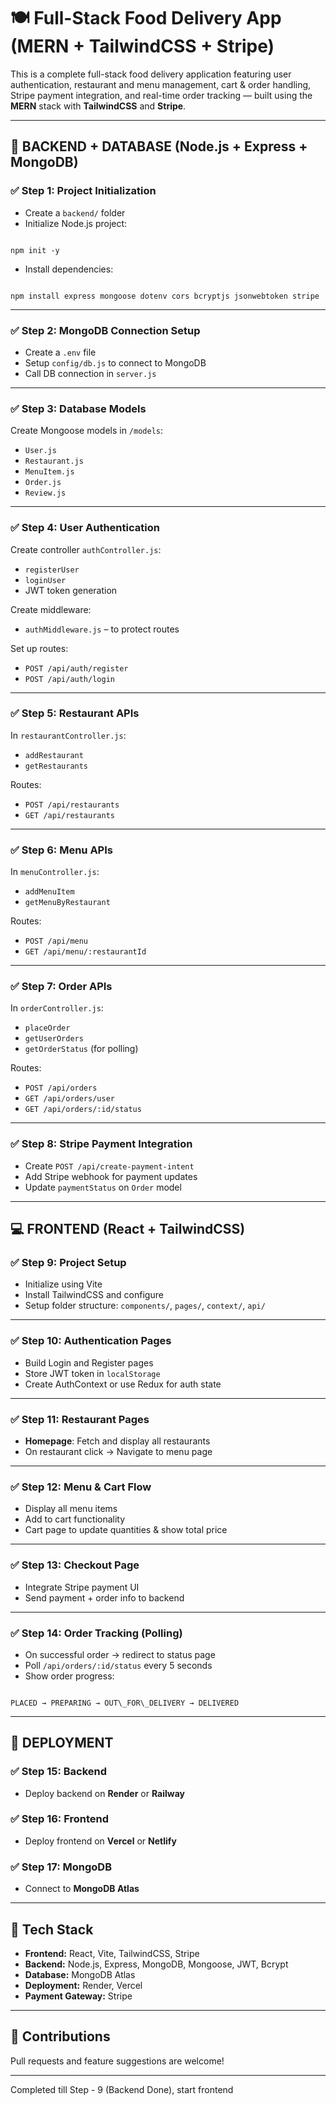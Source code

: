 # 🍽️ Full-Stack Food Delivery App (MERN + TailwindCSS + Stripe)

This is a complete full-stack food delivery application featuring user authentication, restaurant and menu management, cart & order handling, Stripe payment integration, and real-time order tracking — built using the **MERN** stack with **TailwindCSS** and **Stripe**.

---

## 🔧 BACKEND + DATABASE (Node.js + Express + MongoDB)

### ✅ Step 1: Project Initialization
- Create a `backend/` folder
- Initialize Node.js project:
```

npm init -y

```
- Install dependencies:
```

npm install express mongoose dotenv cors bcryptjs jsonwebtoken stripe

```

---

### ✅ Step 2: MongoDB Connection Setup
- Create a `.env` file
- Setup `config/db.js` to connect to MongoDB
- Call DB connection in `server.js`

---

### ✅ Step 3: Database Models
Create Mongoose models in `/models`:
- `User.js`
- `Restaurant.js`
- `MenuItem.js`
- `Order.js`
- `Review.js`

---

### ✅ Step 4: User Authentication
Create controller `authController.js`:
- `registerUser`
- `loginUser`
- JWT token generation

Create middleware:
- `authMiddleware.js` – to protect routes

Set up routes:
- `POST /api/auth/register`
- `POST /api/auth/login`

---

### ✅ Step 5: Restaurant APIs
In `restaurantController.js`:
- `addRestaurant`
- `getRestaurants`

Routes:
- `POST /api/restaurants`
- `GET /api/restaurants`

---

### ✅ Step 6: Menu APIs
In `menuController.js`:
- `addMenuItem`
- `getMenuByRestaurant`

Routes:
- `POST /api/menu`
- `GET /api/menu/:restaurantId`

---

### ✅ Step 7: Order APIs
In `orderController.js`:
- `placeOrder`
- `getUserOrders`
- `getOrderStatus` (for polling)

Routes:
- `POST /api/orders`
- `GET /api/orders/user`
- `GET /api/orders/:id/status`

---

### ✅ Step 8: Stripe Payment Integration
- Create `POST /api/create-payment-intent`
- Add Stripe webhook for payment updates
- Update `paymentStatus` on `Order` model

---

## 💻 FRONTEND (React + TailwindCSS)

### ✅ Step 9: Project Setup
- Initialize using Vite
- Install TailwindCSS and configure
- Setup folder structure: `components/`, `pages/`, `context/`, `api/`

---

### ✅ Step 10: Authentication Pages
- Build Login and Register pages
- Store JWT token in `localStorage`
- Create AuthContext or use Redux for auth state

---

### ✅ Step 11: Restaurant Pages
- **Homepage**: Fetch and display all restaurants
- On restaurant click → Navigate to menu page

---

### ✅ Step 12: Menu & Cart Flow
- Display all menu items
- Add to cart functionality
- Cart page to update quantities & show total price

---

### ✅ Step 13: Checkout Page
- Integrate Stripe payment UI
- Send payment + order info to backend

---

### ✅ Step 14: Order Tracking (Polling)
- On successful order → redirect to status page
- Poll `/api/orders/:id/status` every 5 seconds
- Show order progress:
```

PLACED → PREPARING → OUT\_FOR\_DELIVERY → DELIVERED

```

---

## 🚀 DEPLOYMENT

### ✅ Step 15: Backend
- Deploy backend on **Render** or **Railway**

### ✅ Step 16: Frontend
- Deploy frontend on **Vercel** or **Netlify**

### ✅ Step 17: MongoDB
- Connect to **MongoDB Atlas**

---

## 📌 Tech Stack

- **Frontend:** React, Vite, TailwindCSS, Stripe
- **Backend:** Node.js, Express, MongoDB, Mongoose, JWT, Bcrypt
- **Database:** MongoDB Atlas
- **Deployment:** Render, Vercel
- **Payment Gateway:** Stripe

---

## 🙌 Contributions
Pull requests and feature suggestions are welcome!

---

Completed till Step - 9 (Backend Done), start frontend
